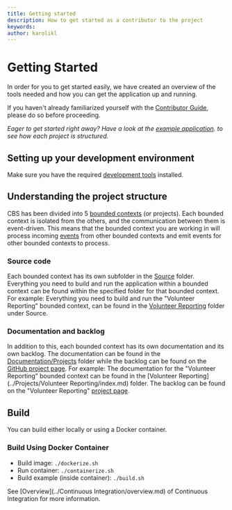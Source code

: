 ```yaml
---
title: Getting started
description: How to get started as a contributor to the project
keywords: 
author: karolikl
---
```

# Getting Started

In order for you to get started easily, we have created an overview of the tools needed and how you can get the application up and running. 

If you haven't already familiarized yourself with the [Contributor Guide](./contributing.md), please do so before proceeding. 

_Eager to get started right away? Have a look at the [example application](../../Source/Example/readme.md). to see how each project is structured._

## Setting up your development environment

Make sure you have the required [development tools](./development_tools.md) installed. 

## Understanding the project structure

CBS has been divided into 5 [bounded contexts](../Architecture/bounded_contexts.md) (or projects). Each bounded context is isolated from the others, and the communication between them is event-driven. This means that the bounded context you are working in will process incoming [events](../Architecture/events.md) from other bounded contexts and emit events for other bounded contexts to process. 

### Source code
Each bounded context has its own subfolder in the [Source](https://github.com/IFRCGo/cbs/tree/master/Source) folder. Everything you need to build and run the application within a bounded context can be found within the specified folder for that bounded context. 
For example: Everything you need to build and run the "Volunteer Reporting" bounded context, can be found in the [Volunteer Reporting](https://github.com/IFRCGo/cbs/tree/master/Source/VolunteerReporting) folder under Source. 

### Documentation and backlog
In addition to this, each bounded context has its own documentation and its own backlog. The documentation can be found in the [Documentation/Projects](https://github.com/IFRCGo/cbs/tree/master/Documentation/Projects) folder while the backlog can be found on the [GitHub project page](https://github.com/IFRCGo/cbs/projects).
For example: The documentation for the "Volunteer Reporting" bounded context can be found in the [Volunteer Reporting](../Projects/Volunteer Reporting/index.md) folder. The backlog can be found on the "Volunteer Reporting" [project page](https://github.com/IFRCGo/cbs/projects/4). 

## Build

You can build either locally or using a Docker container. 

### Build Using Docker Container

* Build image: `./dockerize.sh`
* Run container: `./containerize.sh`
* Build example (inside container): `./build.sh`

See [Overview](../Continuous Integration/overview.md) of Continuous Integration for more information.

